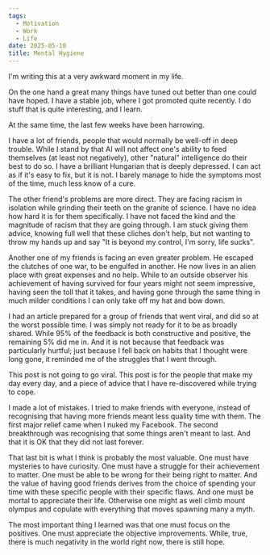 ```yaml
---
tags:
  - Motivation
  - Work
  - Life
date: 2025-05-10
title: Mental Hygiene
---
```


I'm writing this at a very awkward moment in my life.

On the one hand a great many things have tuned out better than one could have hoped.  I have a stable job, where I got promoted quite recently.  I do stuff that is quite interesting, and I learn.

At the same time, the last few weeks have been harrowing.

I have a lot of friends, people that would normally be well-off in deep trouble.  While I stand by that AI will not affect one's ability to feed themselves (at least not negatively), other "natural" intelligence do their best to do so.  I have a brilliant Hungarian that is deeply depressed.  I can act as if it's easy to fix, but it is not.  I barely manage to hide the symptoms most of the time, much less know of a cure.

The other friend's problems are more direct.  They are facing racism in isolation while grinding their teeth on the granite of science.  I have no idea how hard it is for them specifically.  I have not faced the kind and the magnitude of racism that they are going through.  I am stuck giving them advice, knowing full well that these cliches don't help, but not wanting to throw my hands up and say "It is beyond my control, I'm sorry, life sucks".

Another one of my friends is facing an even greater problem.  He escaped the clutches of one war, to be engulfed in another.  He now lives in an alien place with great expenses and no help.  While to an outside observer his achievement of having survived for four years might not seem impressive, having seen the toll that it takes, and having gone through the same thing in much milder conditions I can only take off my hat and bow down.

I had an article prepared for a group of friends that went viral, and did so at the worst possible time.  I was simply not ready for it to be as broadly shared.  While 95% of the feedback is both constructive and positive, the remaining 5% did me in.  And it is not because that feedback was particularly hurtful; just because I fell back on habits that I thought were long gone, it reminded me of the struggles that I went through.

This post is not going to go viral.  This post is for the people that make my day every day, and a piece of advice that I have re-discovered while trying to cope.

I made a lot of mistakes.  I tried to make friends with everyone, instead of recognising that having more friends meant less quality time with them.  The first major relief came when I nuked my Facebook.  The second breakthrough was recognising that some things aren't meant to last.  And that it is OK that they did not last forever.

That last bit is what I think is probably the most valuable.  One must have mysteries to have curiosity.  One must have a struggle for their achievement to matter.  One must be able to be wrong for their being right to matter.  And the value of having good friends derives from the choice of spending your time with these specific people with their specific flaws.  And one must be mortal to appreciate their life.  Otherwise one might as well climb mount olympus and copulate with everything that moves spawning many a myth.

The most important thing I learned was that one must focus on the positives.  One must appreciate the objective improvements.  While, true, there is much negativity in the world right now, there is still hope.
